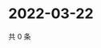 # 2022-03-22

共 0 条

<!-- BEGIN WEIBO -->
<!-- 最后更新时间 Tue Mar 22 2022 14:18:55 GMT+0800 (China Standard Time) -->

<!-- END WEIBO -->
